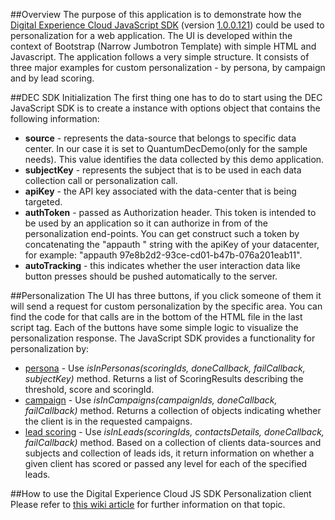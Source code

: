 ##Overview
The purpose of this application is to demonstrate how the [Digital Experience Cloud JavaScript SDK](http://docs.sitefinity.com/dec/leverage-the-javascript-sdk-to-capture-client-side-behavior) (version [1.0.0.121](https://decsitefinitycdn.blob.core.windows.net/sdk/telerik-dec-client.min.1.0.0.121.js)) could be used to personalization for a web application. The UI is developed within the context of Bootstrap (Narrow Jumbotron Template) with simple HTML and Javascript. The application follows a very simple structure. It consists of three major examples for custom personalization - by persona, by campaign and by lead scoring. 

##DEC SDK Initialization
The first thing one has to do to start using the DEC JavaScript SDK is to create a instance with options object that contains the following information:
- **source** - represents the data-source that belongs to specific data center. In our case it is set to QuantumDecDemo(only for the sample needs). This value identifies the data collected by this demo application.
- **subjectKey** - represents the subject that is to be used in each data collection call or personalization call.
- **apiKey** - the API key associated with the data-center that is being targeted. 
- **authToken** - passed as Authorization header. This token is intended to be used by an application so it can authorize in from of the personalization end-points. You can get construct such a token by concatenating the "appauth " string with the apiKey of your datacenter, for example: "appauth 97e8b2d2-93ce-cd01-b47b-076a201eab11".
- **autoTracking** - this indicates whether the user interaction data like button presses should be pushed automatically to the server.

##Personalization
The UI has three buttons, if you click someone of them it will send a request for custom personalization by the specific area. You can find the code for that calls are in the bottom of the HTML file in the last script tag. Each of the buttons have some simple logic to visualize the personalization response. 
The JavaScript SDK provides a functionality for personalization by:
- [persona](http://docs.sitefinity.com/dec/personas-profile-your-audience) - Use _isInPersonas(scoringIds, doneCallback, failCallback, subjectKey)_ method. Returns a list of ScoringResults describing the threshold, score and scoringId.
- [campaign](http://docs.sitefinity.com/dec/campaigns-define-and-track) - Use _isInCampaigns(campaignIds, doneCallback, failCallback)_ method. Returns a collection of objects indicating whether the client is in the requested campaigns.
- [lead scoring](http://docs.sitefinity.com/dec/lead-scoring-align-marketing-and-sales) - Use _isInLeads(scoringIds, contactsDetails, doneCallback, failCallback)_ method. Based on a collection of clients data-sources and subjects and collection of leads ids, it return information on whether a given client has scored or passed any level for each of the specified leads.

##How to use the Digital Experience Cloud JS SDK Personalization client
Please refer to [this wiki article](https://github.com/Sitefinity/dec-samples/wiki/DEC-JS-SDK-Personalization-Client) for further information on that topic. 